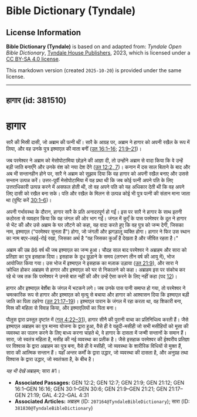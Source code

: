 # Bible Dictionary (Tyndale)

## License Information

**Bible Dictionary (Tyndale)** is based on and adapted from: _Tyndale Open Bible Dictionary_, [Tyndale House Publishers](https://tyndaleopenresources.com/), 2023, which is licensed under a [CC BY-SA 4.0 license](https://creativecommons.org/licenses/by-sa/4.0/legalcode.en).

This markdown version (created `2025-10-20`) is provided under the same license.



--------------------------------

## हागार (id: 381510)

हागार
=====

सारै की मिस्री दासी, जो अब्राम की पत्नी थीं। सारै के आग्रह पर, अब्राम ने हागार को अपनी रखैल के रूप में लिया, और वह उनके पुत्र इश्माएल की माता बनीं ([उत 16:1–16](https://ref.ly/Gen16:1-Gen16:16); [21:9–21](https://ref.ly/Gen21:9-Gen21:21))।

जब परमेश्वर ने अब्राम को मेसोपोटामिया छोड़ने की आज्ञा दी, तो उन्होंने अब्राम से वादा किया कि वे उन्हें बड़ी जाति बनाएँगे और उनके वंश को नया देश देंगे ([उत 12:2, 7](https://ref.ly/Gen12:2,Gen12:7))। कनान में दस साल बिताने के बाद और अब भी सन्तानहीन होने पर, सारै ने अब्राम को सुझाव दिया कि वह हागार को अपनी रखैल बनाए और उससे सन्तान उत्पन्न करें। उत्तर\-पूर्वी मेसोपोटामिया में यह प्रथा थी कि जब कोई पत्नी अपने पति के लिए उत्तराधिकारी उत्पन्न करने में असफल होती थी, तो वह अपने पति को यह अधिकार देती थी कि वह अपने लिए दासी को रखैल बना सके। पति और रखैल के मिलन से उत्पन्न कोई भी पुत्र पत्नी की संतान माना जाता था (पुष्टि करें [30:1–6](https://ref.ly/Gen30:1-Gen30:6))। 

अपनी गर्भावस्था के दौरान, हागार सारै के प्रति अनादरपूर्ण हो गईं। इस पर सारै ने हागार के साथ इतनी कठोरता से व्यवहार किया कि वह जंगल की ओर भाग गईं। जंगल में कुएँ के पास परमेश्वर के दूत ने हागार से भेंट की और उसे अब्राम के घर लौटने को कहा, यह वादा करते हुए कि वह पुत्र को जन्म देगी, जिसका नाम, इश्माएल ("परमेश्वर सुनता हैं") होगा, जो जंगली और झगड़ालू व्यक्ति होगा। हागार ने फिर उस स्थान का नाम बएर\-लहई\-रोई रखा, जिसका अर्थ है "वह जिसका कुआँ है देखता है और जीवित रहता है।"

अब्राम की उम्र 86 वर्ष थी जब इश्माएल का जन्म हुआ। चौदह साल बाद परमेश्वर ने अब्राहम और सारा को प्रतिज्ञा का पुत्र इसहाक दिया। इसहाक के दूध छुड़ाने के समय (लगभग तीन वर्ष की आयु में), भोज आयोजित किया गया। उस भोज में इश्माएल ने इसहाक का मज़ाक उड़ाया ([उत 21:9](https://ref.ly/Gen21:9)), और सारा ने क्रोधित होकर अब्राहम से हागार और इश्माएल को घर से निकालने को कहा। अब्राहम इस पर संकोच कर रहे थे जब तक कि परमेश्वर ने उनसे बात नहीं की और उन्हें ऐसा करने के लिए नहीं कहा (पद [12](https://ref.ly/Gen21:12))।

हागार और इश्माएल बेर्शेबा के जंगल में भटकने लगे। जब उनके पास पानी समाप्त हो गया, तो परमेश्वर ने चमत्कारिक रूप से हागार और इश्माएल को मृत्यु से बचाया और हागार को आश्वासन दिया कि इश्माएल बड़ी जाति का पिता ठहरेगा ([उत 21:17–19](https://ref.ly/Gen21:17-Gen21:19))। इश्माएल पारान के जंगल में रहा करता था, वह शिकारी बना, मिस्र की महिला से विवाह किया, और इश्माएलियों का पिता बना।

पौलुस द्वारा प्रस्तुत दृष्टांत में ([गल 4:22–31](https://ref.ly/Gal4:22-Gal4:31)), हागार सीनै की पुरानी वाचा का प्रतिनिधित्व करती हैं। जैसे इश्माएल अब्राहम का पुत्र मानव योजना के द्वारा हुआ, वैसे ही वे यहूदी\-मसीही जो सभी मसीहियों को मूसा की व्यवस्था का पालन करने के लिए बाध्य करना चाहते थे, वे हागार के दासता में जन्मी सन्तानों के समान हैं। सारा, जो स्वतंत्र महिला है, मसीह की नई व्यवस्था का प्रतीक है। जैसे इसहाक परमेश्वर की ईश्वरीय प्रतिज्ञा पर विश्वास के द्वारा अब्राहम का पुत्र बना, वैसे ही वे मसीही, जो व्यवस्था के शारीरिक विधियों से मुक्त हैं, सारा की आत्मिक सन्तान हैं। यहाँ अन्तर कर्मों के द्वारा उद्धार, जो व्यवस्था की दासता है, और अनुग्रह तथा विश्वास के द्वारा उद्धार, जो स्वतंत्रता है, के बीच है।

*यह भी देखें* अब्राहम; सारा \#1।

* **Associated Passages:** GEN 12:2; GEN 12:7; GEN 21:9; GEN 21:12; GEN 16:1–GEN 16:16; GEN 30:1–GEN 30:6; GEN 21:9–GEN 21:21; GEN 21:17–GEN 21:19; GAL 4:22–GAL 4:31
* **Associated Articles:** अब्राहम (ID: `207164@TyndaleBibleDictionary`); सारा (ID: `381830@TyndaleBibleDictionary`)

